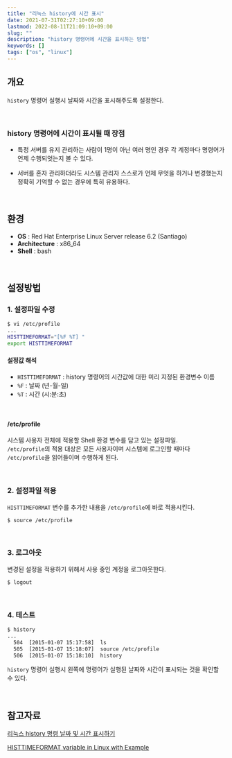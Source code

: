 ```yaml
---
title: "리눅스 history에 시간 표시"
date: 2021-07-31T02:27:10+09:00
lastmod: 2022-08-11T21:09:10+09:00
slug: ""
description: "history 명령어에 시간을 표시하는 방법"
keywords: []
tags: ["os", "linux"]
---
```


## 개요

`history` 명령어 실행시 날짜와 시간을 표시해주도록 설정한다.  

&nbsp;

### history 명령어에 시간이 표시될 때 장점

- 특정 서버를 유지 관리하는 사람이 1명이 아닌 여러 명인 경우 각 계정마다 명령어가 언제 수행되엇는지 볼 수 있다.

- 서버를 혼자 관리하더라도 시스템 관리자 스스로가 언제 무엇을 하거나 변경했는지 정확히 기억할 수 없는 경우에 특히 유용하다.  

&nbsp;

## 환경

- **OS** : Red Hat Enterprise Linux Server release 6.2 (Santiago)
- **Architecture** : x86_64
- **Shell** : bash

&nbsp;

## 설정방법

### 1. 설정파일 수정

```bash
$ vi /etc/profile
...
HISTTIMEFORMAT="[%F %T] "
export HISTTIMEFORMAT
```

#### 설정값 해석

- `HISTTIMEFORMAT` : history 명령어의 시간값에 대한 미리 지정된 환경변수 이름
- `%F` : 날짜 (년-월-일)  
- `%T` : 시간 (시:분:초)  

&nbsp;

#### /etc/profile

시스템 사용자 전체에 적용할 Shell 환경 변수를 담고 있는 설정파일.  
`/etc/profile`의 적용 대상은 모든 사용자이며 시스템에 로그인할 때마다 `/etc/profile`을 읽어들이며 수행하게 된다.  

&nbsp;

### 2. 설정파일 적용

`HISTTIMEFORMAT` 변수를 추가한 내용을 `/etc/profile`에 바로 적용시킨다.

```bash
$ source /etc/profile
```

&nbsp;

### 3. 로그아웃

변경된 설정을 적용하기 위해서 사용 중인 계정을 로그아웃한다.  

```bash
$ logout
```

&nbsp;

### 4. 테스트

```bash
$ history
...
  504  [2015-01-07 15:17:58]  ls
  505  [2015-01-07 15:18:07]  source /etc/profile
  506  [2015-01-07 15:18:10]  history
```

`history` 명령어 실행시 왼쪽에 명령어가 실행된 날짜와 시간이 표시되는 것을 확인할 수 있다.  

&nbsp;

## 참고자료

[리눅스 history 명령 날짜 및 시간 표시하기](https://www.hahwul.com/2015/01/07/history-view-date-and-time-in-history/)

[HISTTIMEFORMAT variable in Linux with Example](https://www.geeksforgeeks.org/histtimeformat-variable-in-linux-with-example/)
